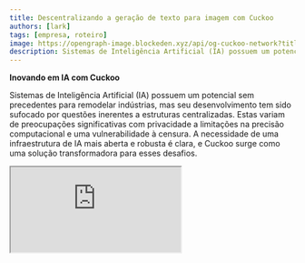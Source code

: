 ```yaml
---
title: Descentralizando a geração de texto para imagem com Cuckoo
authors: [lark]
tags: [empresa, roteiro]
image: https://opengraph-image.blockeden.xyz/api/og-cuckoo-network?title=Descentralizando%20a%20gera%C3%A7%C3%A3o%20de%20texto%20para%20imagem%20com%20Cuckoo
description: Sistemas de Inteligência Artificial (IA) possuem um potencial sem precedentes para remodelar indústrias, mas seu desenvolvimento tem sido sufocado por questões inerentes a estruturas centralizadas. Estas variam de preocupações significativas com privacidade a limitações na precisão computacional e uma vulnerabilidade à censura.
---
```


**Inovando em IA com Cuckoo**

Sistemas de Inteligência Artificial (IA) possuem um potencial sem precedentes para remodelar indústrias, mas seu desenvolvimento tem sido sufocado por questões inerentes a estruturas centralizadas. Estas variam de preocupações significativas com privacidade a limitações na precisão computacional e uma vulnerabilidade à censura. A necessidade de uma infraestrutura de IA mais aberta e robusta é clara, e Cuckoo surge como uma solução transformadora para esses desafios.

<div style={{ position: "relative", paddingTop: "56.25%" }}>
  <iframe
    src="https://customer-wmy0lgubd5pjy3fx.cloudflarestream.com/d5b2ca9a50526dd1151e5126cd212dcd/iframe?poster=https%3A%2F%2Fcustomer-wmy0lgubd5pjy3fx.cloudflarestream.com%2Fd5b2ca9a50526dd1151e5126cd212dcd%2Fthumbnails%2Fthumbnail.jpg%3Ftime%3D%26height%3D600"
    loading="lazy"
    title="Cuckoo introduction video"
    style={{
      border: "none",
      position: "absolute",
      top: 0,
      left: 0,
      height: "100%",
      width: "100%"
    }}
    allow="accelerometer; gyroscope; autoplay; encrypted-media; picture-in-picture;"
    allowFullScreen="true"
  />
</div>

### Por que estamos construindo a Plataforma Cuckoo?

Cuckoo representa um salto inovador, estabelecendo uma infraestrutura de IA descentralizada que promove um modelo de governança orientado pela comunidade. Essa abordagem aborda aspectos críticos de segurança, financiamento, alinhamento estratégico e evolução sustentável de modelos de IA, abrindo caminho para uma nova era de inteligência descentralizada.

#### Superando a Censura

Cuckoo possibilita avanços em acessibilidade, permitindo que aplicações de IA transcendam limites geográficos e evitem redes restritivas, democratizando assim o acesso a tecnologias de IA de ponta em todo o mundo.

#### Priorizando a Privacidade

No coração do ethos da Cuckoo está o compromisso com a privacidade do usuário, alcançado por meio de métodos estatísticos e criptográficos avançados que mantêm alto desempenho enquanto protegem os dados dos usuários.

#### Garantindo Confiança através de Verificação Abrangente

Cuckoo introduz protocolos de validação rigorosos que aumentam a autenticidade e a confiabilidade dos resultados produzidos por modelos de IA, independentemente de sua complexidade ou natureza fundamental.

### Descentralização Técnica da IA com Cuckoo

#### O Ecossistema de IA Cuckoo

Aproveitando a tecnologia blockchain, o ecossistema de IA Cuckoo distribui tarefas de IA através de uma rede de Mineradores enquanto Coordenadores supervisionam a qualidade e relevância dos resultados. O ecossistema opera no Cuckoo Pay, um sistema de pagamento baseado em blockchain que facilita transações suaves dentro da plataforma.

<img src="/img/cuckoo-ai-architecture.webp" className="rounded border-2" alt="Plataforma de IA Multimodal Descentralizada Cuckoo"/>

#### Componentes Chave do Ecossistema Cuckoo

- **Mineradores**: Entidades que executam tarefas de IA usando seus recursos computacionais.
- **Construtores de Aplicativos (Nós Coordenadores)**: Desenvolvedores que criam aplicações de IA e gerenciam a distribuição de tarefas e controle de qualidade.
- **Stakers**: Participantes que fazem staking de tokens para apoiar Mineradores e coordenadores confiáveis.
- **Contrato de Staking**: Um contrato inteligente onde Mineradores e coordenadores se registram e são votados pelos stakers.
- **Armazenamento de Blobs**: Uma solução descentralizada para armazenar resultados de tarefas de IA.
- **Cuckoo Pay**: O sistema de pagamento para todas as transações dentro do ecossistema Cuckoo.

### Fluxo de Trabalho

1. **Registro e Staking**: Mineradores e Construtores de Aplicativos se registram no contrato de staking e fazem staking de tokens.
2. **Atribuição de Tarefas**: Coordenadores atribuem tarefas aos Mineradores, que então executam as tarefas e carregam os resultados no Armazenamento de Blobs.
3. **Validação e Pagamento**: Coordenadores validam os resultados e iniciam pagamentos através do Cuckoo Pay.
4. **Governança e Conformidade**: A plataforma inclui mecanismos como condições de slashing para lidar com a não conformidade e garantir a integridade do ecossistema.

### Como começar?

Para usuários de IA, acesse https://cuckoo.network/tg. Reivindique seus pontos gratuitos com `/faucet` e depois `/imagine <prompt>` a imagem que deseja gerar.

> \- /tip \<0x.. ou @username\> \<quantidade\> : dê uma gorjeta para o endereço do destinatário ou @username no telegram
>
> \- /balance : mostre o saldo da carteira da conta atual
>
> \- /imagine \<prompt\> : gere imagem de acordo com seu prompt
>
> \- /faucet : reivindique seus pontos gratuitos diários

<img src="https://cuckoo-network.b-cdn.net/cuckoo-telegram.webp" className="rounded border-2" alt="Plataforma de IA Multimodal Descentralizada Cuckoo"/>

Para mineradores e construtores de aplicativos de IA, inscreva-se no seguinte boletim informativo para futuras atualizações.

<iframe
src="https://cuckoonetwork.substack.com/embed"
width={480}
height={320}
style={{ border: "1px solid #EEE", background: "white" }}
frameBorder={0}
scrolling="no"
title="Cuckoo newsletter signup"
/>

### Conclusão

Cuckoo não é apenas uma plataforma, mas uma mudança de paradigma em como a IA é desenvolvida e implantada, enfatizando descentralização, privacidade e governança comunitária. Ao transformar o cenário do desenvolvimento de IA, Cuckoo prepara o terreno para um futuro tecnológico mais equitativo e acessível.

A infraestrutura aberta da Cuckoo defende um futuro de IA mais inclusivo, seguro e eficiente, prometendo impactos profundos em vários setores e mercados globais.
